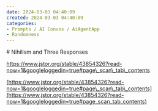 ```yaml
---
date: 2024-03-03 04:40:09
created: 2024-03-03 04:40:09
categories:
- Prompts / AI Convos / AiAgentApp
- Randomness
---
```


\# Nihilism and Three Responses

https://www.jstor.org/stable/43854326?read-now=1&googleloggedin=true#page\_scan\_tab\_contents

[https://www.jstor.org/stable/43854326?read-now=1&googleloggedin=true#page\_scan\_tab\_contents](https://www.jstor.org/stable/43854326?read-now=1&googleloggedin=true#page_scan_tab_contents)